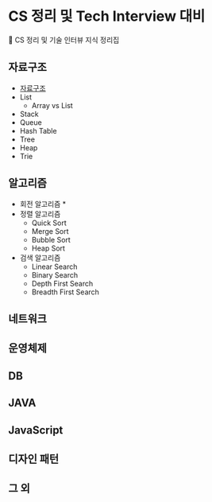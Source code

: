 # CS 정리 및 Tech Interview 대비

:baby_chick: CS 정리 및 기술 인터뷰 지식 정리집







## 자료구조

* [자료구조]()
* List
  * Array vs List
* Stack
* Queue
* Hash Table
* Tree
* Heap
* Trie







## 알고리즘

* 회전 알고리즘
  * 
* 정렬 알고리즘
  * Quick Sort
  * Merge Sort
  * Bubble Sort
  * Heap Sort
* 검색 알고리즘
  * Linear Search
  * Binary Search
  * Depth First Search
  * Breadth First Search













## 네트워크













## 운영체제









## DB









## JAVA







## JavaScript







## 디자인 패턴







## 그 외









